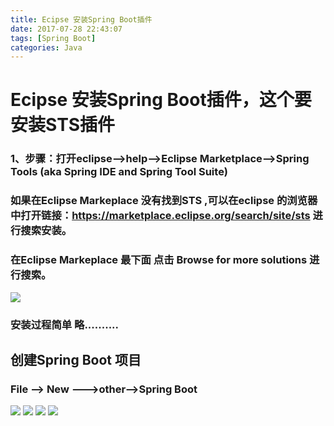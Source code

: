 ```yaml
---
title: Ecipse 安装Spring Boot插件
date: 2017-07-28 22:43:07
tags: [Spring Boot]
categories: Java
---
```

# Ecipse 安装Spring Boot插件，这个要安装STS插件
### 1、步骤：打开eclipse-->help-->Eclipse Marketplace-->Spring Tools (aka Spring IDE and Spring Tool Suite)

### 如果在Eclipse Markeplace 没有找到STS ,可以在eclipse 的浏览器中打开链接：https://marketplace.eclipse.org/search/site/sts 进行搜索安装。

### 在Eclipse Markeplace 最下面 点击 Browse for more solutions 进行搜索。
![](1501123145972030075.png)

### 安装过程简单 略..........

## 创建Spring Boot 项目
### File --> New --->other-->Spring Boot
![](1501124011856067697.png)
![](1501124249235079764.png)
![](1501124444346052993.png)
![](1501124600866039781.png)
